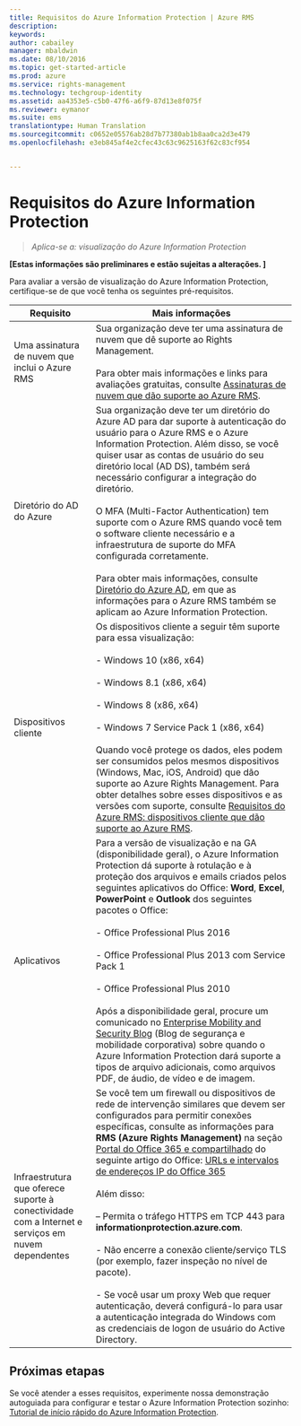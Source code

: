 ```yaml
---
title: Requisitos do Azure Information Protection | Azure RMS
description: 
keywords: 
author: cabailey
manager: mbaldwin
ms.date: 08/10/2016
ms.topic: get-started-article
ms.prod: azure
ms.service: rights-management
ms.technology: techgroup-identity
ms.assetid: aa4353e5-c5b0-47f6-a6f9-87d13e8f075f
ms.reviewer: eymanor
ms.suite: ems
translationtype: Human Translation
ms.sourcegitcommit: c0652e05576ab28d7b77380ab1b8aa0ca2d3e479
ms.openlocfilehash: e3eb845af4e2cfec43c63c9625163f62c83cf954


---
```


# Requisitos do Azure Information Protection

>*Aplica-se a: visualização do Azure Information Protection*

**[Estas informações são preliminares e estão sujeitas a alterações. ]**

Para avaliar a versão de visualização do Azure Information Protection, certifique-se de que você tenha os seguintes pré-requisitos. 

|Requisito|Mais informações|
|---------------|--------------------|
|Uma assinatura de nuvem que inclui o Azure RMS|Sua organização deve ter uma assinatura de nuvem que dê suporte ao Rights Management.<br /><br />Para obter mais informações e links para avaliações gratuitas, consulte [Assinaturas de nuvem que dão suporte ao Azure RMS](../get-started/requirements-subscriptions.md).|
|Diretório do AD do Azure|Sua organização deve ter um diretório do Azure AD para dar suporte à autenticação do usuário para o Azure RMS e o Azure Information Protection. Além disso, se você quiser usar as contas de usuário do seu diretório local (AD DS), também será necessário configurar a integração do diretório.<br /><br />O MFA (Multi-Factor Authentication) tem suporte com o Azure RMS quando você tem o software cliente necessário e a infraestrutura de suporte do MFA configurada corretamente.<br /><br />Para obter mais informações, consulte [Diretório do Azure AD](../get-started/requirements-azure-ad.md), em que as informações para o Azure RMS também se aplicam ao Azure Information Protection.|
|Dispositivos cliente|Os dispositivos cliente a seguir têm suporte para essa visualização:<br /><br />- Windows 10 (x86, x64)<br /><br />- Windows 8.1 (x86, x64)<br /><br />- Windows 8 (x86, x64)<br /><br />- Windows 7 Service Pack 1 (x86, x64)<br /><br />Quando você protege os dados, eles podem ser consumidos pelos mesmos dispositivos (Windows, Mac, iOS, Android) que dão suporte ao Azure Rights Management. Para obter detalhes sobre esses dispositivos e as versões com suporte, consulte [Requisitos do Azure RMS: dispositivos cliente que dão suporte ao Azure RMS](../get-started/requirements-client-devices.md).|
|Aplicativos|Para a versão de visualização e na GA (disponibilidade geral), o Azure Information Protection dá suporte à rotulação e à proteção dos arquivos e emails criados pelos seguintes aplicativos do Office: **Word**, **Excel**, **PowerPoint** e **Outlook** dos seguintes pacotes o Office:<br /><br />- Office Professional Plus 2016<br /><br />- Office Professional Plus 2013 com Service Pack 1<br /><br />- Office Professional Plus 2010<br /><br />Após a disponibilidade geral, procure um comunicado no [Enterprise Mobility and Security Blog](https://blogs.technet.microsoft.com/enterprisemobility/?product=azure-rights-management-services) (Blog de segurança e mobilidade corporativa) sobre quando o Azure Information Protection dará suporte a tipos de arquivo adicionais, como arquivos PDF, de áudio, de vídeo e de imagem.|
|Infraestrutura que oferece suporte à conectividade com a Internet e serviços em nuvem dependentes|Se você tem um firewall ou dispositivos de rede de intervenção similares que devem ser configurados para permitir conexões específicas, consulte as informações para **RMS (Azure Rights Management)** na seção [Portal do Office 365 e compartilhado](https://support.office.com/article/Office-365-URLs-and-IP-address-ranges-8548a211-3fe7-47cb-abb1-355ea5aa88a2#BKMK_Portal-identity) do seguinte artigo do Office: [URLs e intervalos de endereços IP do Office 365](https://support.office.com/en-US/article/Office-365-URLs-and-IP-address-ranges-8548a211-3fe7-47cb-abb1-355ea5aa88a2)<br /><br />Além disso:<br /><br />– Permita o tráfego HTTPS em TCP 443 para **informationprotection.azure.com**.<br /><br />- Não encerre a conexão cliente/serviço TLS (por exemplo, fazer inspeção no nível de pacote). <br /><br />- Se você usar um proxy Web que requer autenticação, deverá configurá-lo para usar a autenticação integrada do Windows com as credenciais de logon de usuário do Active Directory.|

## Próximas etapas

Se você atender a esses requisitos, experimente nossa demonstração autoguiada para configurar e testar o Azure Information Protection sozinho: [Tutorial de início rápido do Azure Information Protection](infoprotect-quick-start-tutorial.md).




<!--HONumber=Aug16_HO2-->


